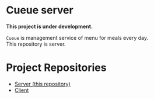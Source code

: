 # Cueue server

**This project is under development.**

`Cueue` is management service of menu for meals every day.  
This repository is server.

# Project Repositories

- [Server (this repository)](https://github.com/KazaKago/cueue_server)
- [Client](https://github.com/KazaKago/cueue_flutter)
